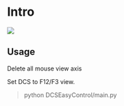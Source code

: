 # Intro

![](doc/demo0.png)

## Usage

Delete all mouse view axis

Set DCS to F12/F3 view.
>python DCSEasyControl/main.py

